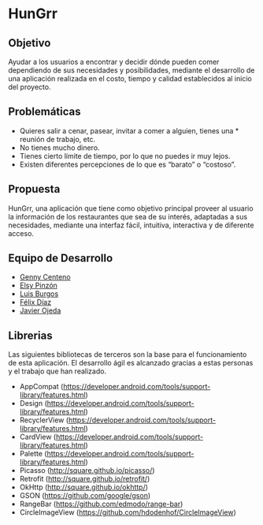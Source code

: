 # HunGrr

## Objetivo

Ayudar a los usuarios a encontrar y decidir dónde pueden comer dependiendo de sus necesidades y posibilidades, mediante el desarrollo de una aplicación realizada en el costo, tiempo y calidad establecidos al inicio del proyecto.

## Problemáticas

* Quieres salir a cenar, pasear, invitar a comer a alguien, tienes una * reunión de trabajo, etc.
* No tienes mucho dinero.
* Tienes cierto límite de tiempo, por lo que no puedes ir muy lejos.
* Existen diferentes percepciones de lo que es “barato” o “costoso”.

## Propuesta

HunGrr, una aplicación que tiene como objetivo principal proveer al usuario la información de los restaurantes que sea de su interés, adaptadas a sus necesidades, mediante una interfaz fácil, intuitiva, interactiva y de diferente acceso.

## Equipo de Desarrollo
* [Genny Centeno](https://github.com/gennycm)
* [Elsy Pinzón](https://github.com/elsypinzonv)
* [Luis Burgos](https://github.com/LuisBurgos)
* [Félix Díaz](https://github.com/pixcompu)
* [Javier Ojeda](https://github.com/javierojeda)

## Librerias
Las siguientes bibliotecas de terceros son la base para el funcionamiento de esta aplicación. El desarrollo ágil es alcanzado gracias a estas personas y el trabajo que han realizado.

- AppCompat (https://developer.android.com/tools/support-library/features.html)
- Design (https://developer.android.com/tools/support-library/features.html)
- RecyclerView (https://developer.android.com/tools/support-library/features.html)
- CardView (https://developer.android.com/tools/support-library/features.html)
- Palette (https://developer.android.com/tools/support-library/features.html)
- Picasso (http://square.github.io/picasso/)
- Retrofit (http://square.github.io/retrofit/)
- OkHttp (http://square.github.io/okhttp/)
- GSON (https://github.com/google/gson)
- RangeBar (https://github.com/edmodo/range-bar)
- CircleImageView (https://github.com/hdodenhof/CircleImageView)
